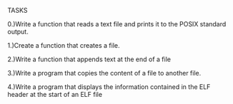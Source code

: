 TASKS

0.)Write a function that reads a text file and prints it to the POSIX standard output.

1.)Create a function that creates a file.

2.)Write a function that appends text at the end of a file

3.)Write a program that copies the content of a file to another file.

4.)Write a program that displays the information contained in the ELF header at the start of an ELF file
